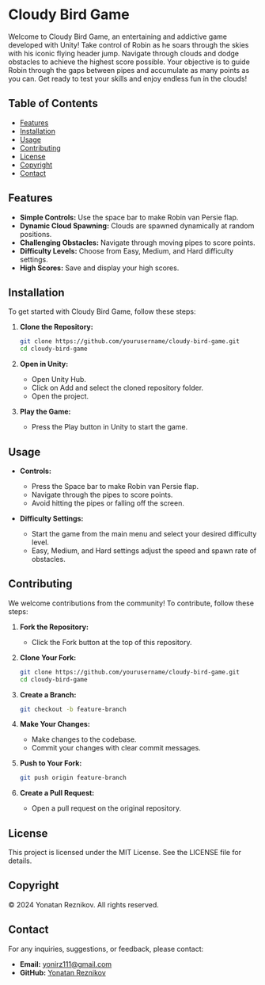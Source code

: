 # Cloudy Bird Game

Welcome to Cloudy Bird Game, an entertaining and addictive game developed with Unity! Take control of Robin as he soars through the skies with his iconic flying header jump. Navigate through clouds and dodge obstacles to achieve the highest score possible. Your objective is to guide Robin through the gaps between pipes and accumulate as many points as you can. Get ready to test your skills and enjoy endless fun in the clouds!

## Table of Contents

- [Features](#features)
- [Installation](#installation)
- [Usage](#usage)
- [Contributing](#contributing)
- [License](#license)
- [Copyright](#copyright)
- [Contact](#contact)

## Features

- **Simple Controls:** Use the space bar to make Robin van Persie flap.
- **Dynamic Cloud Spawning:** Clouds are spawned dynamically at random positions.
- **Challenging Obstacles:** Navigate through moving pipes to score points.
- **Difficulty Levels:** Choose from Easy, Medium, and Hard difficulty settings.
- **High Scores:** Save and display your high scores.

## Installation

To get started with Cloudy Bird Game, follow these steps:

1. **Clone the Repository:**

    ```bash
    git clone https://github.com/yourusername/cloudy-bird-game.git
    cd cloudy-bird-game
    ```

2. **Open in Unity:**
    - Open Unity Hub.
    - Click on Add and select the cloned repository folder.
    - Open the project.

3. **Play the Game:**
    - Press the Play button in Unity to start the game.

## Usage

- **Controls:**
    - Press the Space bar to make Robin van Persie flap.
    - Navigate through the pipes to score points.
    - Avoid hitting the pipes or falling off the screen.

- **Difficulty Settings:**
    - Start the game from the main menu and select your desired difficulty level.
    - Easy, Medium, and Hard settings adjust the speed and spawn rate of obstacles.

## Contributing

We welcome contributions from the community! To contribute, follow these steps:

1. **Fork the Repository:**
    - Click the Fork button at the top of this repository.

2. **Clone Your Fork:**

    ```bash
    git clone https://github.com/yourusername/cloudy-bird-game.git
    cd cloudy-bird-game
    ```

3. **Create a Branch:**

    ```bash
    git checkout -b feature-branch
    ```

4. **Make Your Changes:**
    - Make changes to the codebase.
    - Commit your changes with clear commit messages.

5. **Push to Your Fork:**

    ```bash
    git push origin feature-branch
    ```

6. **Create a Pull Request:**
    - Open a pull request on the original repository.

## License

This project is licensed under the MIT License. See the LICENSE file for details.

## Copyright

© 2024 Yonatan Reznikov. All rights reserved.

## Contact

For any inquiries, suggestions, or feedback, please contact:

- **Email:** yonirz111@gmail.com
- **GitHub:** [Yonatan Reznikov](https://github.com/YonatanReznikov)
